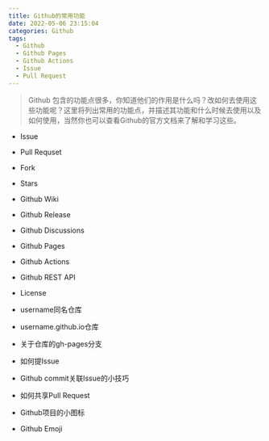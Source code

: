 ```yaml
---
title: Github的常用功能
date: 2022-05-06 23:15:04
categories: Github
tags:
  - Github
  - Github Pages
  - Github Actions	
  - Issue
  - Pull Request
---
```


> Github 包含的功能点很多，你知道他们的作用是什么吗？改如何去使用这些功能呢？这里将列出常用的功能点，并描述其功能和什么时候去使用以及如何使用，当然你也可以查看Github的官方文档来了解和学习这些。

<!-- more -->

- Issue
- Pull Requset
- Fork
- Stars
- Github Wiki
- Github Release
- Github Discussions
- Github Pages
- Github Actions
- Github REST API
- License

- username同名仓库
- username.github.io仓库
- 关于仓库的gh-pages分支
- 如何提Issue
- Github commit关联Issue的小技巧
- 如何共享Pull Request
- Github项目的小图标
- Github Emoji

